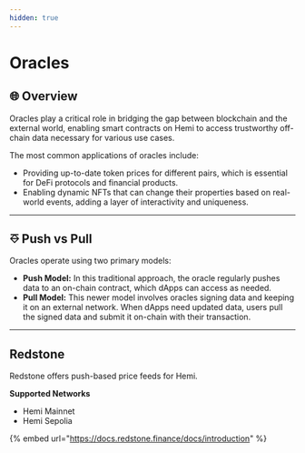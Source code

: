 ```yaml
---
hidden: true
---
```


# Oracles

## 🌐 Overview <a href="#redstone" id="redstone"></a>

Oracles play a critical role in bridging the gap between blockchain and the external world, enabling smart contracts on Hemi to access trustworthy off-chain data necessary for various use cases.&#x20;

The most common applications of oracles include:

* Providing up-to-date token prices for different pairs, which is essential for DeFi protocols and financial products.
* Enabling dynamic NFTs that can change their properties based on real-world events, adding a layer of interactivity and uniqueness.

***

## ⎑ Push vs Pull

Oracles operate using two primary models:

* **Push Model:** In this traditional approach, the oracle regularly pushes data to an on-chain contract, which dApps can access as needed.
* **Pull Model:** This newer model involves oracles signing data and keeping it on an external network. When dApps need updated data, users pull the signed data and submit it on-chain with their transaction.

***

## Redstone <a href="#redstone" id="redstone"></a>

Redstone offers push-based price feeds for Hemi.&#x20;

**Supported Networks**

* Hemi Mainnet
* Hemi Sepolia

{% embed url="https://docs.redstone.finance/docs/introduction" %}
